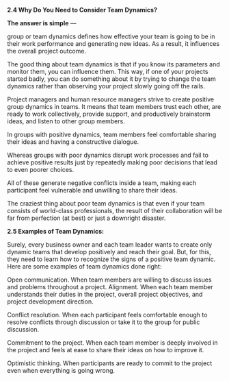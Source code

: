 **2.4 Why Do You Need to Consider Team Dynamics?**

**The answer is simple** —

group or team dynamics defines how effective your team is going to be in their work performance and generating new ideas. As a result, it influences the overall project outcome. 

The good thing about team dynamics is that if you know its parameters and monitor them, you can influence them. This way, if one of your projects started badly, you can do something about it by trying to change the team dynamics rather than observing your project slowly going off the rails.

Project managers and human resource managers strive to create positive group dynamics in teams. It means that team members trust each other, are ready to work collectively, provide support, and productively brainstorm ideas, and listen to other group members. 

In groups with positive dynamics, team members feel comfortable sharing their ideas and having a constructive dialogue. 

Whereas groups with poor dynamics disrupt work processes and fail to achieve positive results just by repeatedly making poor decisions that lead to even poorer choices. 

All of these generate negative conflicts inside a team, making each participant feel vulnerable and unwilling to share their ideas. 

The craziest thing about poor team dynamics is that even if your team consists of world-class professionals, the result of their collaboration will be far from perfection (at best) or just a downright disaster.


**2.5 Examples of Team Dynamics:**

Surely, every business owner and each team leader wants to create only dynamic teams that develop positively and reach their goal. But, for this, they need to learn how to recognize the signs of a positive team dynamic. Here are some examples of team dynamics done right:

Open communication. When team members are willing to discuss issues and problems throughout a project.
Alignment. When each team member understands their duties in the project, overall project objectives, and project development direction.

Conflict resolution. When each participant feels comfortable enough to resolve conflicts through discussion or take it to the group for public discussion.

Commitment to the project. When each team member is deeply involved in the project and feels at ease to share their ideas on how to improve it.

Optimistic thinking. When participants are ready to commit to the project even when everything is going wrong.
